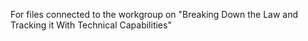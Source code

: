 For files connected to the workgroup on "Breaking Down the Law and Tracking it With Technical Capabilities"
